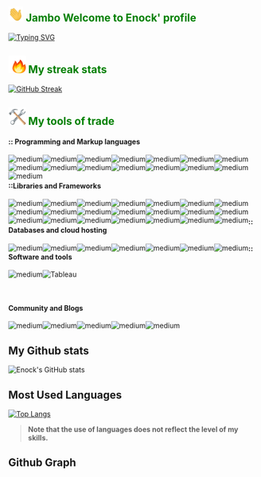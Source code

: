 <h2 style="color:green"><img src="/hey.gif" width="30" height="30"/> <strong>Jambo</strong> Welcome to Enock' profile</h2>

[![Typing SVG](https://readme-typing-svg.herokuapp.com?font=Fira+Code&pause=1000&color=5AB332&center=true&width=435&lines=Full-Stack+development.;Machine+Learning+)](https://git.io/typing-svg)

<h2 style="color:green"><img src="/fire.gif" width="35" height="35"/> My streak stats</h2>

[![GitHub Streak](http://github-readme-streak-stats.herokuapp.com?user=MokuaEnock&theme=merko)](https://git.io/streak-stats)

<h2 style="color:green"><img src="/hammer-and-wrench-objects.gif" width="35" height="35"/> My tools of trade</h2>

#### :: Programming and Markup languages

<img align="left" alt="medium" src="https://img.shields.io/badge/Ruby-CC342D?style=for-the-badge&logo=ruby&logoColor=white" />
<img align="left" alt="medium" src="https://img.shields.io/badge/Python-FFD43B?style=for-the-badge&logo=python&logoColor=blue" />
<img align="left" alt="medium" src="https://img.shields.io/badge/PHP-777BB4?style=for-the-badge&logo=php&logoColor=white" />
<img align="left" alt="medium" src="https://img.shields.io/badge/JavaScript-323330?style=for-the-badge&logo=javascript&logoColor=F7DF1E" />
<img align="left" alt="medium" src="https://img.shields.io/badge/HTML5-E34F26?style=for-the-badge&logo=html5&logoColor=white" />
<img align="left" alt="medium" src="https://img.shields.io/badge/CSS3-1572B6?style=for-the-badge&logo=css3&logoColor=white" />
<img align="left" alt="medium" src="https://img.shields.io/badge/SciPy-654FF0?style=for-the-badge&logo=SciPy&logoColor=white" />
<img align="left" alt="medium" src="https://img.shields.io/badge/scikit_learn-F7931E?style=for-the-badge&logo=scikit-learn&logoColor=white" />
<img align="left" alt="medium" src="https://img.shields.io/badge/TensorFlow-FF6F00?style=for-the-badge&logo=TensorFlow&logoColor=white" />
<img align="left" alt="medium" src="https://img.shields.io/badge/TypeScript-007ACC?style=for-the-badge&logo=typescript&logoColor=white" />
<img align="left" alt="medium" src="https://img.shields.io/badge/PyTorch-EE4C2C?style=for-the-badge&logo=PyTorch&logoColor=white" />
<img align="left" alt="medium" src="https://img.shields.io/badge/Pandas-2C2D72?style=for-the-badge&logo=pandas&logoColor=white" />
<img align="left" alt="medium" src="https://img.shields.io/badge/Numpy-777BB4?style=for-the-badge&logo=numpy&logoColor=white" />
<img align="left" alt="medium" src="https://img.shields.io/badge/Keras-D00000?style=for-the-badge&logo=Keras&logoColor=white" />
<img align="left" alt="medium" src="https://img.shields.io/badge/json-5E5C5C?style=for-the-badge&logo=json&logoColor=white" />

</br>
<br />

#### ::Libraries and Frameworks

<img align="left" alt="medium" src="https://img.shields.io/badge/conda-342B029.svg?&style=for-the-badge&logo=anaconda&logoColor=white" />
<img align="left" alt="medium" src="https://img.shields.io/badge/Babel-F9DC3E?style=for-the-badge&logo=babel&logoColor=white" />
<img align="left" alt="medium" src="https://img.shields.io/badge/AngularJS-E23237?style=for-the-badge&logo=angularjs&logoColor=white" />
<img align="left" alt="medium" src="https://img.shields.io/badge/Docker-2CA5E0?style=for-the-badge&logo=docker&logoColor=white" />
<img align="left" alt="medium" src="https://img.shields.io/badge/Django-092E20?style=for-the-badge&logo=django&logoColor=green" />
<img align="left" alt="medium" src="https://img.shields.io/badge/django%20rest-ff1709?style=for-the-badge&logo=django&logoColor=white" />
<img align="left" alt="medium" src="https://img.shields.io/badge/Flask-000000?style=for-the-badge&logo=flask&logoColor=white" />
<img align="left" alt="medium" src="https://img.shields.io/badge/GraphQl-E10098?style=for-the-badge&logo=graphql&logoColor=white" />
<img align="left" alt="medium" src="https://img.shields.io/badge/jQuery-0769AD?style=for-the-badge&logo=jquery&logoColor=white" />
<img align="left" alt="medium" src="https://img.shields.io/badge/Jupyter-F37626.svg?&style=for-the-badge&logo=Jupyter&logoColor=white" />
<img align="left" alt="medium" src="https://img.shields.io/badge/kubernetes-326ce5.svg?&style=for-the-badge&logo=kubernetes&logoColor=white" />
<img align="left" alt="medium" src="https://img.shields.io/badge/Laravel-FF2D20?style=for-the-badge&logo=laravel&logoColor=white" />
<img align="left" alt="medium" src="https://img.shields.io/badge/Markdown-000000?style=for-the-badge&logo=markdown&logoColor=white" />
<img align="left" alt="medium" src="https://img.shields.io/badge/Node.js-339933?style=for-the-badge&logo=nodedotjs&logoColor=white" />
<img align="left" alt="medium" src="https://img.shields.io/badge/Postman-FF6C37?style=for-the-badge&logo=Postman&logoColor=white" />
<img align="left" alt="medium" src="https://img.shields.io/badge/PowerBI-F2C811?style=for-the-badge&logo=Power%20BI&logoColor=white" />
<img align="left" alt="medium" src="https://img.shields.io/badge/React-20232A?style=for-the-badge&logo=react&logoColor=61DAFB" />
<img align="left" alt="medium" src="https://img.shields.io/badge/Redux-593D88?style=for-the-badge&logo=redux&logoColor=white" />
<img align="left" alt="medium" src="https://img.shields.io/badge/Selenium-43B02A?style=for-the-badge&logo=Selenium&logoColor=white" />
<img align="left" alt="medium" src="https://img.shields.io/badge/Svelte-4A4A55?style=for-the-badge&logo=svelte&logoColor=FF3E00" />
<img align="left" alt="medium" src="https://img.shields.io/badge/Vue.js-35495E?style=for-the-badge&logo=vuedotjs&logoColor=4FC08D" />

</br>

#### :: Databases and cloud hosting

<div style="display:flex flex-direction: row; width=100%">

<img align="left" alt="medium" src="https://img.shields.io/badge/MongoDB-4EA94B?style=for-the-badge&logo=mongodb&logoColor=white" />
<img align="left" alt="medium" src="https://img.shields.io/badge/MySQL-005C84?style=for-the-badge&logo=mysql&logoColor=white" />
<img align="left" alt="medium" src="https://img.shields.io/badge/PostgreSQL-316192?style=for-the-badge&logo=postgresql&logoColor=white" />
<img align="left" alt="medium" src="https://img.shields.io/badge/redis-%23DD0031.svg?&style=for-the-badge&logo=redis&logoColor=white" />
<img align="left" alt="medium" src="https://img.shields.io/badge/SQLite-07405E?style=for-the-badge&logo=sqlite&logoColor=white" />
<img align="left" alt="medium" src="https://img.shields.io/badge/Terraform-7B42BC?style=for-the-badge&logo=terraform&logoColor=white" />
<img align="left" alt="medium" src="https://img.shields.io/badge/Amazon_AWS-FF9900?style=for-the-badge&logo=amazonaws&logoColor=white" />

</div>  

#### :: Software and tools

<img align="left" alt="medium" src="https://img.shields.io/badge/GIT-E44C30?style=for-the-badge&logo=git&logoColor=white" /><img alt="Tableau" src="https://img.shields.io/badge/Tableau-E97627?style=for-the-badge&logo=Tableau&logoColor=white">

</br>

#### Community and Blogs

<img align="left" alt="medium" src="https://img.shields.io/badge/Kaggle-20BEFF?style=for-the-badge&logo=Kaggle&logoColor=white" />

<img align="left" alt="medium" src="https://img.shields.io/badge/medium-%2312100E.svg?&style=for-the-badge&logo=medium&logoColor=white" />

<img align="left" alt="medium" src="https://img.shields.io/badge/-LeetCode-FFA116?style=for-the-badge&logo=LeetCode&logoColor=black" />

<img align="left" alt="medium" src="https://img.shields.io/badge/-Hackerrank-2EC866?style=for-the-badge&logo=HackerRank&logoColor=white" />

<img align="left" alt="medium" src="https://img.shields.io/badge/Codewars-B1361E?style=for-the-badge&logo=Codewars&logoColor=white" />

</br>

## My Github stats

![Enock's GitHub stats](https://github-readme-stats.vercel.app/api?username=MokuaEnock&show_icons=true&theme=merko)

## Most Used Languages

[![Top Langs](https://github-readme-stats.vercel.app/api/top-langs/?username=MokuaEnock&layout=compact&theme=merko)](https://github.com/anuraghazra/github-readme-stats)

> **Note that the use of languages does not reflect the level of my skills.**

## Github Graph
